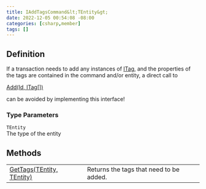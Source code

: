 ```yaml
---
title: IAddTagsCommand&lt;TEntity&gt;
date: 2022-12-05 00:54:08 -08:00
categories: [csharp,member]
tags: []
---
```


## Definition

If a transaction needs to add any instances of <a href='/posts/csharp.member.entitydb.abstractions.tags.itag/'>ITag</a>, and the properties of the tags
are contained in the command and/or entity, a direct call to
<!--/posts/csharp.member.entitydb.abstractions.transactions.builders.itransactionbuilder-1.add/--><a href='#'>Add(Id, ITag[])</a>
can be avoided by implementing this interface!

### Type Parameters
`TEntity`<br />The type of the entity
## Methods
<table><tr><td><!--/posts/csharp.member.entitydb.common.commands.iaddtagscommand-1.gettags/--><a href='#'>GetTags(TEntity, TEntity)</a></td><td>
Returns the tags that need to be added.
</td></tr></table>
